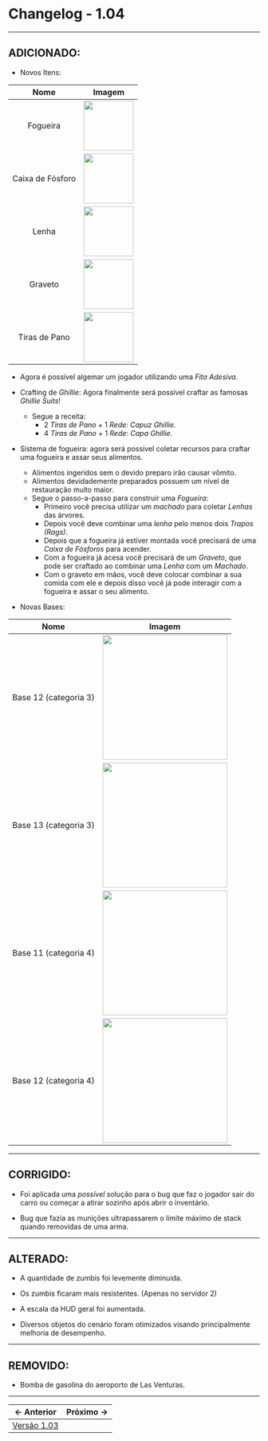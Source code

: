 # Changelog - 1.04

---

## **ADICIONADO**:
- Novos Itens:

| Nome | Imagem |
| :--: | :--: |
| Fogueira | <img src="https://user-images.githubusercontent.com/89032856/166902544-cf71d6dc-dbd6-4cc8-aa52-78f466ba1b08.png" height=100/> |
| Caixa de Fósforo | <img src="https://user-images.githubusercontent.com/89032856/166902902-3f904b2d-9788-4472-b9e7-7984f8a5a29d.png" height=100/> |
| Lenha | <img src="https://user-images.githubusercontent.com/89032856/166903022-c5b7a2c2-f34e-48a2-b713-307353670989.png" height=100/> |
| Graveto | <img src="https://user-images.githubusercontent.com/89032856/166903191-3f74214d-0351-4f68-8596-af672e1384b4.png" height=100/> |
| Tiras de Pano | <img src="https://user-images.githubusercontent.com/89032856/167252070-0098a025-18bc-4d54-934d-cee73c661afe.png" height=100/> |

- Agora é possível algemar um jogador utilizando uma *Fita Adesiva*.

- Crafting de *Ghillie*: Agora finalmente será possível craftar as famosas *Ghillie Suits*!
  - Segue a receita:
    - 2 *Tiras de Pano* + 1 *Rede*: *Capuz Ghillie.*
    - 4 *Tiras de Pano* + 1 *Rede*: *Capa Ghillie.*

- Sistema de fogueira: agora será possível coletar recursos para craftar uma fogueira e assar seus alimentos.
  - Alimentos ingeridos sem o devido preparo irão causar vômito.
  - Alimentos devidademente preparados possuem um nível de restauração muito maior.
  - Segue o passo-a-passo para construir uma *Fogueira*:
    - Primeiro você precisa utilizar um *machado* para coletar *Lenhas* das árvores.
    - Depois você deve combinar uma *lenha* pelo menos dois *Trapos (Rags)*.
    - Depois que a fogueira já estiver montada você precisará de uma *Caixa de Fósforos* para acender.
    - Com a fogueira já acesa você precisará de um *Graveto*, que pode ser craftado ao combinar uma *Lenha* com um *Machado*.
    - Com o graveto em mãos, você deve colocar combinar a sua comida com ele e depois disso você já pode interagir com a fogueira e assar o seu alimento.

- Novas Bases:

| Nome | Imagem |
| :--: | :--: |
| Base 12 (categoria 3) | <img src="https://user-images.githubusercontent.com/89032856/167252382-55d13aa4-7db1-42ea-a17a-3dd27ae53d8f.png" width=250/> |
| Base 13 (categoria 3) | <img src="https://user-images.githubusercontent.com/89032856/167252409-d258ba2b-a408-44f4-9122-85f70b8650fd.png" width=250/> |
| Base 11 (categoria 4) | <img src="https://user-images.githubusercontent.com/89032856/167252445-d239dc61-ab74-45d9-b8aa-cf5e9c968328.png" width=250/> |
| Base 12 (categoria 4) | <img src="https://user-images.githubusercontent.com/89032856/167252473-18920653-8d63-45ba-a4c4-9e998660e186.png" width=250/> |

---

## **CORRIGIDO**:
- Foi aplicada uma *possível* solução para o bug que faz o jogador sair do carro ou começar a atirar sozinho após abrir o inventário.

- Bug que fazia as munições ultrapassarem o limite máximo de stack quando removidas de uma arma.
---

## **ALTERADO**:
- A quantidade de zumbis foi levemente diminuida.

- Os zumbis ficaram mais resistentes. (Apenas no servidor 2)

- A escala da HUD geral foi aumentada.

- Diversos objetos do cenário foram otimizados visando principalmente melhoria de desempenho.
---

## **REMOVIDO**:
- Bomba de gasolina do aeroporto de Las Venturas.

---

← Anterior             |  Próximo →
:-------------------------:|:-------------------------:
[Versão 1.03](https://stoneagemta.com/releases/dayz/1.03) |
